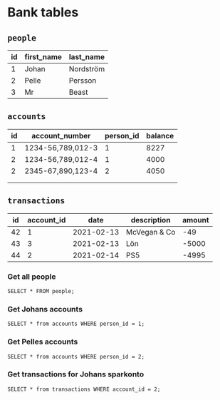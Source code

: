 # Bank tables

## `people`

| id | first_name | last_name |
|----|------------|-----------|
| 1  | Johan      | Nordström |
| 2  | Pelle      | Persson   |
| 3  | Mr         | Beast     |

## `accounts`

| id | account_number    | person_id | balance |
|----|-------------------|-----------|---------|
| 1  | 1234-56,789,012-3 | 1         | 8227    |
| 2  | 1234-56,789,012-4 | 1         | 4000    |
| 2  | 2345-67,890,123-4 | 2         | 4050    |
|    |                   |           |         |
|    |                   |           |         |

## `transactions`

| id | account_id | date       | description        | amount |
|----|------------|------------|--------------------|--------|
| 42 | 1          | 2021-02-13 | McVegan & Co       | -49    |
| 43 | 3          | 2021-02-13 | Lön                | -5000  |
| 44 | 2          | 2021-02-14 | PS5                | -4995  |

### Get all people

`SELECT * FROM people;`

### Get Johans accounts

`SELECT * from accounts WHERE person_id = 1;`

### Get Pelles accounts

`SELECT * from accounts WHERE person_id = 2;`

### Get transactions for Johans sparkonto

`SELECT * from transactions WHERE account_id = 2;`
